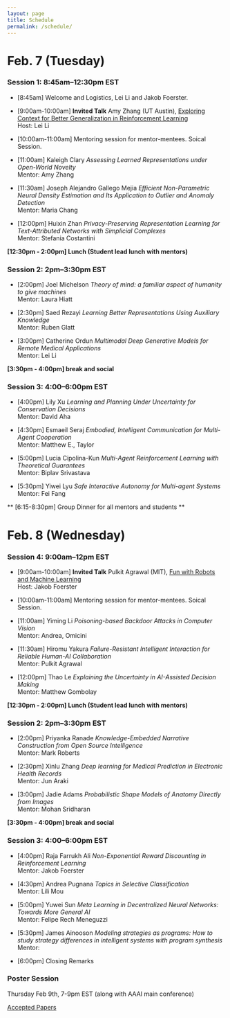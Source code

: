 ```yaml
---
layout: page
title: Schedule
permalink: /schedule/
---
```


# Feb. 7 (Tuesday)

### Session 1: 8:45am–12:30pm EST

- [8:45am] Welcome and Logistics, Lei Li and Jakob Foerster.

- [9:00am-10:00am] **Invited Talk** Amy Zhang (UT Austin), [Exploring Context for Better Generalization in Reinforcement Learning](../speakers/) \
Host: Lei Li

- [10:00am-11:00am] Mentoring session for mentor-mentees. Soical Session. 

- [11:00am]  Kaleigh Clary *Assessing Learned Representations under Open-World Novelty*\
Mentor: Amy Zhang

- [11:30am] Joseph Alejandro Gallego Mejia *Efficient Non-Parametric Neural Density Estimation and Its Application to Outlier and Anomaly Detection*\
Mentor: Maria Chang

- [12:00pm] Huixin Zhan *Privacy-Preserving Representation Learning for Text-Attributed Networks with Simplicial Complexes*\
Mentor: Stefania Costantini
 
**[12:30pm - 2:00pm] Lunch (Student lead lunch with mentors)**

### Session 2: 2pm–3:30pm EST

- [2:00pm] Joel Michelson *Theory of mind: a familiar aspect of humanity to give machines*\
Mentor: Laura Hiatt

- [2:30pm] Saed Rezayi *Learning Better Representations Using Auxiliary Knowledge*\
Mentor: Ruben Glatt

- [3:00pm] Catherine Ordun *Multimodal Deep Generative Models for Remote Medical Applications*\
Mentor: Lei Li 

**[3:30pm - 4:00pm] break and social**

### Session 3: 4:00–6:00pm EST 

- [4:00pm] Lily Xu *Learning and Planning Under Uncertainty for Conservation Decisions*\
Mentor: David Aha

- [4:30pm] Esmaeil Seraj *Embodied, Intelligent Communication for Multi-Agent Cooperation*\
Mentor: Matthew E., Taylor

- [5:00pm] Lucia Cipolina-Kun *Multi-Agent Reinforcement Learning with Theoretical Guarantees*\
Mentor: Biplav Srivastava 

- [5:30pm] Yiwei Lyu *Safe Interactive Autonomy for Multi-agent Systems*\
Mentor: Fei Fang

** [6:15-8:30pm] Group Dinner for all mentors and students **


# Feb. 8 (Wednesday)

### Session 4: 9:00am–12pm EST

- [9:00am-10:00am] **Invited Talk** Pulkit Agrawal (MIT), [Fun with Robots and Machine Learning](../speakers/) \
Host: Jakob Foerster

- [10:00am-11:00am] Mentoring session for mentor-mentees. Soical Session. 

- [11:00am]  Yiming Li *Poisoning-based Backdoor Attacks in Computer Vision* \
Mentor: Andrea, Omicini

- [11:30am]  Hiromu Yakura *Failure-Resistant Intelligent Interaction for Reliable Human-AI Collaboration*\
Mentor: Pulkit Agrawal

- [12:00pm] Thao Le *Explaining the Uncertainty in AI-Assisted Decision Making*\
Mentor: Matthew Gombolay

**[12:30pm - 2:00pm] Lunch (Student lead lunch with mentors)**

### Session 2: 2pm–3:30pm EST

- [2:00pm] Priyanka Ranade *Knowledge-Embedded Narrative Construction from Open Source Intelligence*\
Mentor: Mark Roberts

- [2:30pm]  Xinlu Zhang *Deep learning for Medical Prediction in Electronic Health Records*\
Mentor: Jun Araki

- [3:00pm] Jadie Adams *Probabilistic Shape Models of Anatomy Directly from Images*\
Mentor: Mohan Sridharan

**[3:30pm - 4:00pm] break and social**

### Session 3: 4:00–6:00pm EST 

- [4:00pm] Raja Farrukh Ali  *Non-Exponential Reward Discounting in Reinforcement Learning*\
Mentor: Jakob Foerster

- [4:30pm] Andrea Pugnana *Topics in Selective Classification* \
Mentor: Lili Mou

- [5:00pm] Yuwei Sun *Meta Learning in Decentralized Neural Networks: Towards More General AI*\
Mentor: Felipe Rech Meneguzzi 

- [5:30pm] James Ainooson *Modeling strategies as programs: How to study strategy differences in intelligent systems with program synthesis* \
Mentor: 

- [6:00pm] Closing Remarks


### Poster Session

Thursday Feb 9th, 7-9pm EST (along with AAAI main conference)


[Accepted Papers](../papers)
